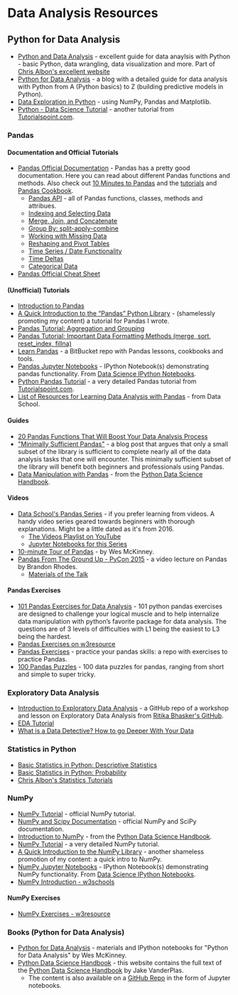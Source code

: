 # Data Analysis Resources

## Python for Data Analysis
- [Python and Data Analysis](https://chrisalbon.com/#python) - excellent guide for data anaylsis with Python - basic Python, data  wrangling, data visualization and more. Part of [Chris Albon's excellent website](https://chrisalbon.com)
- [Python for Data Analysis](http://hamelg.blogspot.com/2015/12/python-for-data-analysis-index.html) - a blog with a detailed guide for data analysis with Python from A (Python basics) to Z (building predictive models in Python).
- [Data Exploration in Python](https://www.analyticsvidhya.com/wp-content/uploads/2016/08/Data-Exploration-in-Python.pdf) - using NumPy, Pandas and Matplotlib.
- [Python - Data Science Tutorial](https://www.tutorialspoint.com/python/python_data_science.htm) - another tutorial from [Tutorialspoint.com](https://www.tutorialspoint.com).  

### Pandas
#### Documentation and Official Tutorials
- [Pandas Official Documentation](http://pandas.pydata.org/pandas-docs/stable/) - Pandas has a pretty good documentation. Here you can read about different Pandas functions and methods. Also check out [10 Minutes to Pandas](http://pandas.pydata.org/pandas-docs/stable/10min.html) and the [tutorials](http://pandas.pydata.org/pandas-docs/stable/tutorials.html) and [Pandas Cookbook](http://pandas.pydata.org/pandas-docs/stable/cookbook.html).
  - [Pandas API](http://pandas.pydata.org/pandas-docs/stable/api.html) - all of Pandas functions, classes, methods and attribues.
  - [Indexing and Selecting Data](http://pandas.pydata.org/pandas-docs/stable/indexing.html)
  - [Merge, Join, and Concatenate](http://pandas.pydata.org/pandas-docs/stable/merging.html)
  - [Group By: split-apply-combine](http://pandas.pydata.org/pandas-docs/stable/groupby.html)
  - [Working with Missing Data](http://pandas.pydata.org/pandas-docs/stable/missing_data.html)
  - [Reshaping and Pivot Tables](http://pandas.pydata.org/pandas-docs/stable/reshaping.html)
  - [Time Series / Date Functionality](http://pandas.pydata.org/pandas-docs/stable/timeseries.html)
  - [Time Deltas](http://pandas.pydata.org/pandas-docs/stable/timedeltas.html)
  - [Categorical Data](http://pandas.pydata.org/pandas-docs/stable/categorical.html)
- [Pandas Official Cheat Sheet](http://pandas.pydata.org/Pandas_Cheat_Sheet.pdf)

#### (Unofficial) Tutorials
- [Introduction to Pandas](http://www.synesthesiam.com/posts/an-introduction-to-pandas.html)
- [A Quick Introduction to the “Pandas” Python Library](https://towardsdatascience.com/a-quick-introduction-to-the-pandas-python-library-f1b678f34673) - (shamelessly promoting my content) a tutorial for Pandas I wrote.
- [Pandas Tutorial: Aggregation and Grouping](https://data36.com/pandas-tutorial-2-aggregation-and-grouping/)
- [Pandas Tutorial: Important Data Formatting Methods (merge, sort, reset_index, fillna)](https://data36.com/pandas-tutorial-3-important-data-formatting-methods-merge-sort-reset_index-fillna/)
- [Learn Pandas](https://bitbucket.org/hrojas/learn-pandas) - a BitBucket repo with Pandas lessons, cookbooks and tools.
- [Pandas Jupyter Notebooks](https://github.com/donnemartin/data-science-ipython-notebooks#pandas) - IPython Notebook(s) demonstrating pandas functionality. From [Data Science IPython Notebooks](https://github.com/donnemartin/data-science-ipython-notebooks).
- [Python Pandas Tutorial](https://www.tutorialspoint.com/python_pandas/index.htm) - a very detailed Pandas tutorial from [Tutorialspoint.com](https://www.tutorialspoint.com).
- [List of Resources for Learning Data Analysis with Pandas](http://www.dataschool.io/best-python-pandas-resources/) - from Data School.

#### Guides
- [20 Pandas Functions That Will Boost Your Data Analysis Process](https://towardsdatascience.com/20-pandas-functions-that-will-boost-your-data-analysis-process-f5dfdb2f9e05)
- ["Minimally Sufficient Pandas"](https://medium.com/dunder-data/minimally-sufficient-pandas-a8e67f2a2428) - a blog post that argues that only a small subset of the library is sufficient to complete nearly all of the data analysis tasks that one will encounter. This minimally sufficient subset of the library will benefit both beginners and professionals using Pandas.
- [Data Manipulation with Pandas](https://jakevdp.github.io/PythonDataScienceHandbook/#3.-Data-Manipulation-with-Pandas) - from the [Python Data Science Handbook](https://jakevdp.github.io/PythonDataScienceHandbook/).

#### Videos
- [Data School's Pandas Series](http://www.dataschool.io/easier-data-analysis-with-pandas/) - if you prefer learning from videos. A handy video series geared towards beginners with thorough explanations. Might be a little dated as it's from 2016.
  - [The Videos Playlist on YouTube](https://www.youtube.com/playlist?list=PL5-da3qGB5ICCsgW1MxlZ0Hq8LL5U3u9y)
  - [Jupyter Notebooks for this Series](http://nbviewer.jupyter.org/github/justmarkham/pandas-videos/blob/master/pandas.ipynb)
- [10-minute Tour of Pandas](https://vimeo.com/59324550) - by Wes McKinney.
- [Pandas From The Ground Up - PyCon 2015](https://youtu.be/5JnMutdy6Fw?t=1s) - a video lecture on Pandas by Brandon Rhodes.
  - [Materials of the Talk ](https://github.com/brandon-rhodes/pycon-pandas-tutorial)


#### Pandas Exercises
- [101 Pandas Exercises for Data Analysis](https://www.machinelearningplus.com/python/101-pandas-exercises-python/) - 101 python pandas exercises are designed to challenge your logical muscle and to help internalize data manipulation with python’s favorite package for data analysis. The questions are of 3 levels of difficulties with L1 being the easiest to L3 being the hardest.
- [Pandas Exercises on w3resource](https://www.w3resource.com/python-exercises/pandas/index.php) 
- [Pandas Exercises](https://github.com/guipsamora/pandas_exercises) - practice your pandas skills: a repo  with exercises to practice Pandas.
- [100 Pandas Puzzles](https://github.com/ajcr/100-pandas-puzzles) - 100 data puzzles for pandas, ranging from short and simple to super tricky.

### Exploratory Data Analysis
- [Introduction to Exploratory Data Analysis](https://github.com/ritikabhasker/Intro-to-EDA) - a GitHub repo of a workshop and lesson on Exploratory Data Analysis from [Ritika Bhasker's GitHub](https://github.com/ritikabhasker).
- [EDA Tutorial](https://www.datacamp.com/community/tutorials/exploratory-data-analysis-python#gs.T3TSKbk)
- [What is a Data Detective? How to go Deeper With Your Data](https://www.elderresearch.com/blog/be-a-data-detective)

### Statistics in Python
- [Basic Statistics in Python: Descriptive Statistics](https://www.dataquest.io/blog/basic-statistics-with-python-descriptive-statistics/)
- [Basic Statistics in Python: Probability](https://www.dataquest.io/blog/basic-statistics-in-python-probability/)
- [Chris Albon's Statistics Tutorials](https://chrisalbon.com/#statistics)

### NumPy
- [NumPy Tutorial](https://docs.scipy.org/doc/numpy/user/quickstart.html) - official NumPy tutorial.
- [NumPy and Scipy Documentation](https://docs.scipy.org/doc/) - official NumPy and SciPy documentation.
- [Introduction to NumPy](https://jakevdp.github.io/PythonDataScienceHandbook/#2.-Introduction-to-NumPy) - from the [Python Data Science Handbook](https://jakevdp.github.io/PythonDataScienceHandbook/).
- [NumPy Tutorial](https://www.tutorialspoint.com/numpy/) - a very detailed NumPy tutorial.
- [A Quick Introduction to the NumPy Library](https://towardsdatascience.com/a-quick-introduction-to-the-numpy-library-6f61b7dee4db) - another shameless promotion of my content: a quick intro to NumPy.
- [NumPy Jupyter Notebooks](https://github.com/donnemartin/data-science-ipython-notebooks#numpy) - IPython Notebook(s) demonstrating NumPy functionality. From [Data Science IPython Notebooks](https://github.com/donnemartin/data-science-ipython-notebooks).
- [NumPy Introduction - w3schools](https://www.w3schools.com/python/numpy_intro.asp) 

#### NumPy Exercises
- [NumPy Exercises - w3resource](https://www.w3resource.com/python-exercises/numpy/index.php) 

### Books (Python for Data Analysis)
- [Python for Data Analysis](https://github.com/wesm/pydata-book) - materials and IPython notebooks for "Python for Data Analysis" by Wes McKinney.
- [Python Data Science Handbook](https://jakevdp.github.io/PythonDataScienceHandbook/) - this website contains the full text of the [Python Data Science Handbook](http://shop.oreilly.com/product/0636920034919.do) by Jake VanderPlas.
  - The content is also available on a [GitHub Repo](https://github.com/jakevdp/PythonDataScienceHandbook) in the form of Jupyter notebooks.
